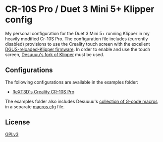 # CR-10S Pro / Duet 3 Mini 5+ Klipper config

My personal configuration for the Duet 3 Mini 5+ running Klipper in my heavily modified Cr-10S Pro.  The configuration file includes (currently disabled) provisions to use the Creality touch screen with the excellent [DGUS-reloaded-Klipper firmware](https://github.com/Desuuuu/DGUS-reloaded-Klipper).  In order to enable and use the touch screen, [Desuuuu's fork of Klipper](https://github.com/Desuuuu/klipper) must be used.

## Configurations
The following configurations are available in the examples folder:

* [ReXT3D's Creality CR-10S Pro](/examples/printer-creality-cr10spro.cfg)

The examples folder also includes Desuuuu's [collection of G-code macros](https://github.com/Desuuuu/klipper-macros) in a separate [macros.cfg](/examples/macros.cfg) file.

## License
[GPLv3](http://www.gnu.org/licenses/gpl-3.0.html)

